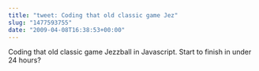 ```yaml
---
title: "tweet: Coding that old classic game Jez"
slug: "1477593755"
date: "2009-04-08T16:38:53+00:00"
---
```

Coding that old classic game Jezzball in Javascript. Start to finish in under 24 hours?